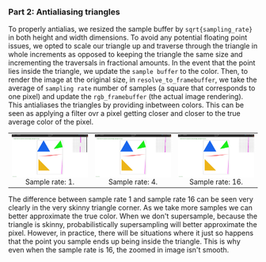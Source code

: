### Part 2: Antialiasing triangles 

To properly antialias, we resized the sample buffer by `sqrt{sampling_rate}` in both height and width dimensions. To avoid any potential floating point issues, we opted to scale our triangle up and traverse through the triangle in whole increments as opposed to keeping the triangle the same size and incrementing the traversals in fractional amounts. In the event that the point lies inside the triangle, we update the `sample buffer` to the color. Then, to render the image at the original size, in `resolve_to_framebuffer`, we take the average of `sampling rate` number of samples (a square that corresponds to one pixel) and update the `rgb_framebuffer` (the actual image rendering). This antialiases the triangles by providing inbetween colors. This can be seen as applying a filter ovr a pixel getting closer and closer to the true average color of the pixel. 

<div align="middle">
  <table style="width=100%">
    <tr>
      <td>
        <img src="../proj1/task2_img/task2_1.png" align="middle" width="400px"/>
        <figcaption align="middle">Sample rate: 1.</figcaption>
      </td>
      <td>
        <img src="../proj1/task2_img/task2_4.png" align="middle" width="400px"/>
        <figcaption align="middle">Sample rate: 4.</figcaption>
      </td>
       <td>
        <img src="../proj1/task2_img/task2_16.png" align="middle" width="400px"/>
        <figcaption align="middle">Sample rate: 16.</figcaption>
      </td>
    </tr>
  </table>
</div>

The difference between sample rate 1 and sample rate 16 can be seen very clearly in the very skinny triangle corner. As we take more samples we can better approximate the true color. When we don't supersample, because the triangle is skinny, probabilistically supersampling will better approximate the pixel. However, in practice, there will be situations where it just so happens that the point you sample ends up being inside the triangle. This is why even when the sample rate is 16, the zoomed in image isn't smooth. 
